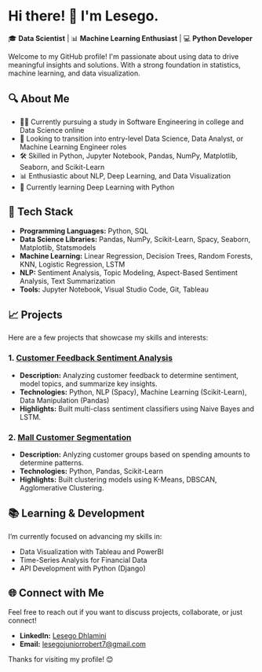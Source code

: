 # Hi there! 👋 I'm Lesego.

🎓 **Data Scientist** | 📊 **Machine Learning Enthusiast** | 💻 **Python Developer**

Welcome to my GitHub profile! I'm passionate about using data to drive meaningful insights and solutions. With a strong foundation in statistics, machine learning, and data visualization.



## 🔍 **About Me**

- 🧑‍🎓 Currently pursuing a study in Software Engineering in college and Data Science online
- 💼 Looking to transition into entry-level Data Science, Data Analyst, or Machine Learning Engineer roles
- 🛠️ Skilled in Python, Jupyter Notebook, Pandas, NumPy, Matplotlib, Seaborn, and Scikit-Learn
- 📊 Enthusiastic about NLP, Deep Learning, and Data Visualization
- 🌱 Currently learning Deep Learning with Python



## 🧰 **Tech Stack**

- **Programming Languages:** Python, SQL
- **Data Science Libraries:** Pandas, NumPy, Scikit-Learn, Spacy, Seaborn, Matplotlib, Statsmodels
- **Machine Learning:** Linear Regression, Decision Trees, Random Forests, KNN, Logistic Regression, LSTM
- **NLP:** Sentiment Analysis, Topic Modeling, Aspect-Based Sentiment Analysis, Text Summarization
- **Tools:** Jupyter Notebook, Visual Studio Code, Git, Tableau



## 📈 **Projects**

Here are a few projects that showcase my skills and interests:

### 1. [Customer Feedback Sentiment Analysis](https://github.com/Lesego-1/Customer-Feedback-Sentiment-Analysis)
   - **Description:** Analyzing customer feedback to determine sentiment, model topics, and summarize key insights.
   - **Technologies:** Python, NLP (Spacy), Machine Learning (Scikit-Learn), Data Manipulation (Pandas)
   - **Highlights:** Built multi-class sentiment classifiers using Naive Bayes and LSTM.

### 2. [Mall Customer Segmentation](https://github.com/Lesego-1/Mall-Customer-Segmentation)
   - **Description:** Anlyzing customer groups based on spending amounts to determine patterns.
   - **Technologies:** Python, Pandas, Scikit-Learn
   - **Highlights:** Built clustering models using K-Means, DBSCAN, Agglomerative Clustering.




## 📚 **Learning & Development**

I’m currently focused on advancing my skills in:
- Data Visualization with Tableau and PowerBI
- Time-Series Analysis for Financial Data
- API Development with Python (Django)



## 🌐 **Connect with Me**

Feel free to reach out if you want to discuss projects, collaborate, or just connect!

- **LinkedIn:** [Lesego Dhlamini](https://www.linkedin.com/in/lesego-d-a5a7372a0/)
- **Email:** lesegojuniorrobert7@gmail.com



Thanks for visiting my profile! 😊
